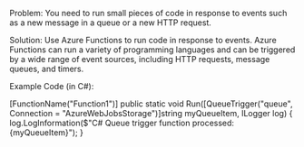 Problem: You need to run small pieces of code in response to events such as a new message in a queue or a new HTTP request.

Solution: Use Azure Functions to run code in response to events. Azure Functions can run a variety of programming languages and can be triggered by a wide range of event sources, including HTTP requests, message queues, and timers.

Example Code (in C#):

[FunctionName("Function1")]
public static void Run([QueueTrigger("queue", Connection = "AzureWebJobsStorage")]string myQueueItem, ILogger log)
{
    log.LogInformation($"C# Queue trigger function processed: {myQueueItem}");
}
